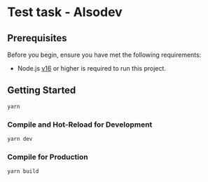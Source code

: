 # Test task - Alsodev

## Prerequisites

Before you begin, ensure you have met the following requirements:

- Node.js [v16](https://nodejs.org/) or higher is required to run this project.

## Getting Started

```sh
yarn
```

### Compile and Hot-Reload for Development

```sh
yarn dev
```

### Compile for Production

```sh
yarn build
```

